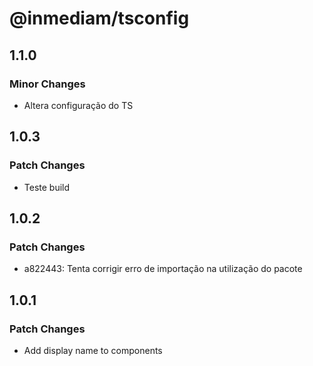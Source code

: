 # @inmediam/tsconfig

## 1.1.0

### Minor Changes

- Altera configuração do TS

## 1.0.3

### Patch Changes

- Teste build

## 1.0.2

### Patch Changes

- a822443: Tenta corrigir erro de importação na utilização do pacote

## 1.0.1

### Patch Changes

- Add display name to components
